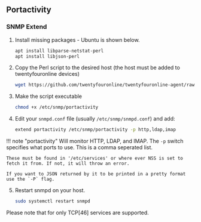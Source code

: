 ## Portactivity

### SNMP Extend

1. Install missing packages - Ubuntu is shown below.

    ```bash
    apt install libparse-netstat-perl
    apt install libjson-perl
    ```

2. Copy the Perl script to the desired host (the host must be added to twentyfouronline devices)

    ```bash
    wget https://github.com/twentyfouronline/twentyfouronline-agent/raw/master/snmp/portactivity -O /etc/snmp/portactivity
    ```

3. Make the script executable

    ```bash
    chmod +x /etc/snmp/portactivity
    ```

4. Edit your `snmpd.conf` file (usually `/etc/snmp/snmpd.conf`) and add:

    ```bash
    extend portactivity /etc/snmp/portactivity -p http,ldap,imap
    ```

!!! note "portactivity"
    Will monitor HTTP, LDAP, and IMAP. The `-p` switch specifies what ports to use. This is a comma seperated list.
    
    These must be found in '/etc/services' or where ever NSS is set to fetch it from. If not, it will throw an error.
    
    If you want to JSON returned by it to be printed in a pretty format use the `-P` flag.

5. Restart snmpd on your host.

    ```bash
    sudo systemctl restart snmpd
    ```

Please note that for only TCP[46] services are supported.




